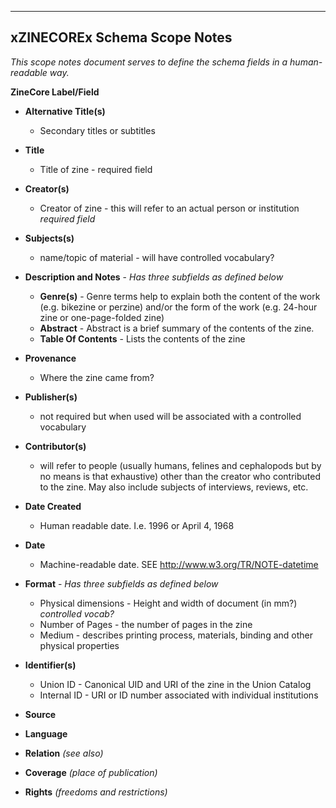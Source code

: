 ---
xZINECOREx Schema Scope Notes
-----------------------------

*This scope notes document serves to define the schema fields in a
human-readable way.*

**ZineCore Label/Field**

- **Alternative Title(s)**
   - Secondary titles or subtitles

- **Title**
  -  Title of zine - required field

- **Creator(s)**
  - Creator of zine - this will refer to an actual person or institution
  	*required field*

- **Subjects(s)**
  - name/topic of material - will have controlled vocabulary?

- **Description and Notes** - *Has three subfields as defined below*
  - **Genre(s)** - Genre terms help to explain both the content of the work (e.g. bikezine or perzine) and/or the form of the work (e.g. 24-hour zine or one-page-folded zine)
  - **Abstract** - Abstract is a brief summary of the contents of the zine.
  - **Table Of Contents** - Lists the contents of the zine
        
- **Provenance**
  - Where the zine came from?

- **Publisher(s)**
  - not required but when used will be associated with a controlled vocabulary

- **Contributor(s)**
  - will refer to people (usually humans, felines and cephalopods but by no means is that exhaustive) other than the creator who contributed to the zine. May also include subjects of interviews, reviews, etc.
   
- **Date Created**
  - Human readable date. I.e. 1996 or April 4, 1968

- **Date**
  - Machine-readable date. SEE  http://www.w3.org/TR/NOTE-datetime
        
- **Format** - *Has three subfields as defined below*
  - Physical dimensions - Height and width of document (in mm?) *controlled vocab?*
  - Number of Pages -  the number of pages in the zine
  - Medium - describes printing process, materials, binding and other physical properties

- **Identifier(s)**
  - Union ID - Canonical UID and URI of the zine in the Union Catalog
  - Internal ID - URI or ID number associated with individual institutions

- **Source**

- **Language**

- **Relation** *(see also)*

- **Coverage** *(place of publication)*

- **Rights** *(freedoms and restrictions)*
